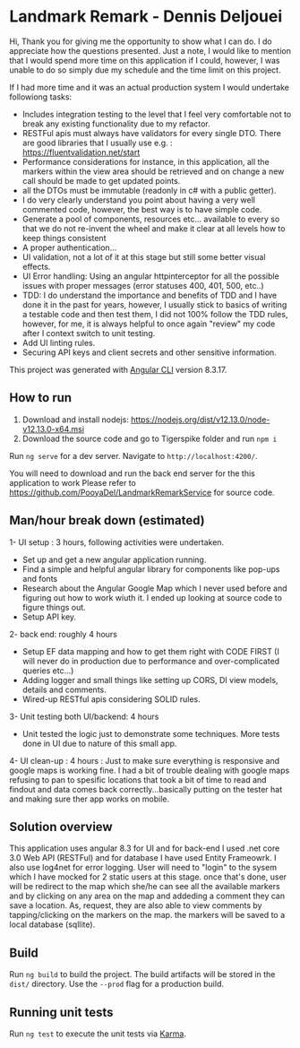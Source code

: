 # Landmark Remark - Dennis Deljouei
Hi, 
Thank you for giving me the opportunity to show what I can do. I do appreciate how the questions presented.
Just a note, I would like to mention that I would spend more time on this application if I could, however, I was unable to do so simply due my schedule and the time limit on this project.


If I had more time and it was an actual production system I would undertake followiong tasks:

- Includes integration testing to the level that I feel very comfortable not to break any existing functionality due to my refactor.
- RESTFul apis must always have validators for every single DTO. There are good libraries that I usually use e.g. : https://fluentvalidation.net/start
- Performance considerations for instance, in this application, all the markers within the view area should be retrieved and on change a new call should be made to get updated points.
- all the DTOs must be immutable (readonly in c# with a public getter).
- I do very clearly understand you point about having a very well commented code, however, the best way is to have simple code.
- Generate a pool of components, resources etc... available to every so that we do not re-invent the wheel and make it clear at all levels how to keep things consistent 
- A proper authentication...
- UI validation, not a lot of it at this stage but still some better visual effects.
- UI Error handling: Using an angular httpinterceptor for all the possible issues with proper messages (error statuses 400, 401, 500, etc..)
- TDD: I do understand the importance and benefits of TDD and I have done it in the past for years, however, I usually stick to basics of writing a testable code and then test them, I did not 100% follow the TDD rules, however, for me, it is always helpful to once again "review" my code after I context switch to unit testing.
- Add UI linting rules.
- Securing API keys and client secrets and other sensitive information.


This project was generated with [Angular CLI](https://github.com/angular/angular-cli) version 8.3.17.

## How to run 
1) Download and install nodejs:  https://nodejs.org/dist/v12.13.0/node-v12.13.0-x64.msi
2) Download the source code and go to Tigerspike folder and run `npm i`

Run `ng serve` for a dev server. Navigate to `http://localhost:4200/`.

You will need to download and run the back end server for the this application to work
Please refer to https://github.com/PooyaDel/LandmarkRemarkService for source code.

## Man/hour break down (estimated)
1- UI setup : 3 hours, following activities were undertaken.
  - Set up and get a new angular application running.
  - Find a simple and helpful angular library for components like pop-ups and fonts
  - Research about the Angular Google Map which I never used before and figuring out how to work wiuth it. I ended up looking at source code to figure things out.
  - Setup API key.
  
2- back end: roughly 4 hours
  - Setup EF data mapping and how to get them right with CODE FIRST (I will never do in production due to performance and over-complicated queries etc...)
  - Adding logger and small things like setting up CORS, DI view models, details and comments.
  - Wired-up RESTful apis considering SOLID rules.
  
3- Unit testing both UI/backend:  4 hours
  - Unit tested the logic just to demonstrate some techniques. More tests done in UI due to nature of this small app.
  
4- UI clean-up : 4 hours : Just to make sure everything is responsive and google maps is working fine. I had a bit of trouble dealing with google maps refusing to pan to spesific locations that took a bit of time to read and findout and data comes back correctly...basically putting on the tester hat and making sure ther app works on mobile.

 


## Solution overview
This application uses angular 8.3 for UI and for back-end I used .net core 3.0 Web API (RESTFul) and for database I have used Entity Frameowrk.
I also use log4net for error logging.
User will need to "login" to the sysem which I have mocked for 2 static users at this stage. once that's done, user will be redirect to the map which she/he can see all the available markers and by clicking on any area on the map and addeding a comment they can save a location. As, request, they are also able to view comments by tapping/clicking on the markers on the map.
the markers will be saved to a local database (sqllite).


## Build

Run `ng build` to build the project. The build artifacts will be stored in the `dist/` directory. Use the `--prod` flag for a production build.

## Running unit tests

Run `ng test` to execute the unit tests via [Karma](https://karma-runner.github.io).

